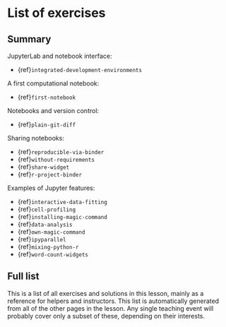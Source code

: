 # List of exercises

## Summary

JupyterLab and notebook interface:
- {ref}`integrated-development-environments`

A first computational notebook:
- {ref}`first-notebook`

Notebooks and version control:
- {ref}`plain-git-diff`

Sharing notebooks:
- {ref}`reproducible-via-binder`
- {ref}`without-requirements`
- {ref}`share-widget`
- {ref}`r-project-binder`

Examples of Jupyter features:
- {ref}`interactive-data-fitting`
- {ref}`cell-profiling`
- {ref}`installing-magic-command`
- {ref}`data-analysis`
- {ref}`own-magic-command`
- {ref}`ipyparallel`
- {ref}`mixing-python-r`
- {ref}`word-count-widgets`


## Full list

This is a list of all exercises and solutions in this lesson, mainly
as a reference for helpers and instructors.  This list is
automatically generated from all of the other pages in the lesson.
Any single teaching event will probably cover only a subset of these,
depending on their interests.

```{exerciselist}
```
